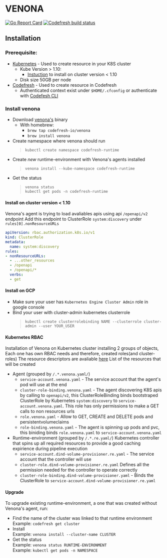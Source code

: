# VENONA
[![Go Report Card](https://goreportcard.com/badge/github.com/codefresh-io/venona)](https://goreportcard.com/report/github.com/codefresh-io/venona) 
[![Codefresh build status]( https://g.codefresh.io/api/badges/pipeline/codefresh-inc/codefresh-io%2Fvenona%2Fvenona?type=cf-1)]( https://g.codefresh.io/public/accounts/codefresh-inc/pipelines/codefresh-io/venona/venona)

## Installation

### Prerequisite:
* [Kubernetes](https://kubernetes.io/docs/tasks/tools/install-kubectl/) - Used to create resource in your K8S cluster
  * Kube Version > 1.10:
    * [Instuction](#Install-on-cluster-version-<-1.10) to install on cluster version < 1.10
  * Disk size 50GB per node
* [Codefresh](https://codefresh-io.github.io/cli/) - Used to create resource in Codefresh
  * Authenticated context exist under `$HOME/.cfconfig` or authenticate with [Codefesh CLI](https://codefresh-io.github.io/cli/getting-started/#authenticate)


### Install venona

* Download [venona's](https://github.com/codefresh-io/venona/releases) binary
  * With homebrew: 
    * `brew tap codefresh-io/venona`
    * `brew install venona`
* Create namespace where venona should run<br />
  > `kubectl create namespace codefresh-runtime`
* Create *new* runtime-environment with Venona's agents installed <br />
  > `venona install --kube-namespace codefresh-runtime`
* Get the status <br />
  > `venona status`  
  > `kubectl get pods -n codefresh-runtime`

#### Install on cluster version < 1.10
Venona's agent is trying to load avaliables apis using api `/openapi/v2` endpoint
Add this endpoint to ClusterRole `system:discovery` under `rules[0].nonResourceURLs`
```yaml
apiVersion: rbac.authorization.k8s.io/v1
kind: ClusterRole
metadata:
  name: system:discovery
rules:
- nonResourceURLs:
  - ...other_resources
  - /openapi
  - /openapi/*
  verbs:
  - get
```

#### Install on GCP
  * Make sure your user has `Kubernetes Engine Cluster Admin` role in google console
  * Bind your user with cluster-admin kubernetes clusterrole
    > `kubectl create clusterrolebinding NAME --clusterrole cluster-admin --user YOUR_USER`

#### Kubernetes RBAC
Installation of Venona on Kubernetes cluster installing 2 groups of objects,
Each one has own RBAC needs and therefore, created roles(and cluster-roles)
The resource descriptors are avaliable [here](https://github.com/codefresh-io/venona/tree/master/venonactl/templates/kubernetes)
List of the resources that will be created
* Agent (grouped by `/.*.venona.yaml/`)
  * `service-account.venona.yaml` - The service account that the agent's pod will use at the end
  * `cluster-role-binding.venona.yaml` - The agent discovering K8S apis by calling to `openapi/v2`, this ClusterRoleBinding binds  bootstraped ClusterRole by Kubernetes `system:discovery` to `service-account.venona.yaml`. This role has only permissions to make a GET calls to non resources urls
  * `role.venona.yaml` - Allow to GET, CREATE and DELETE pods and persistentvolumeclaims
  * `role-binding.venona.yaml` - The agent is spinning up pods and pvc, this biniding binds `role.venona.yaml` to `service-account.venona.yaml`
* Runtime-environment (grouped by `/.*.re.yaml/`) Kubernetes controller that spins up all required resources to provide a good caching expirience during pipeline execution
  * `service-account.dind-volume-provisioner.re.yaml` - The service account that the controller will use
  * `cluster-role.dind-volume-provisioner.re.yaml` Defines all the permission needed for the controller to operate correctly
  * `cluster-role-binding.dind-volume-provisioner.yaml` - Binds the ClusterRole to `service-account.dind-volume-provisioner.re.yaml`

#### Upgrade
To upgrade existing runtime-environment, a one that was created without Venona's agent, run:
* Find the name of the cluster was linked to that runtime environment <br />
Example: `codefresh get cluster`
* Install <br />
Example: `venona install --cluster-name CLUSTER`
* Get the status <br />
Example: `venona status RUNTIME-ENVIRONMENT`  
Example: `kubectl get pods -n NAMESPACE`